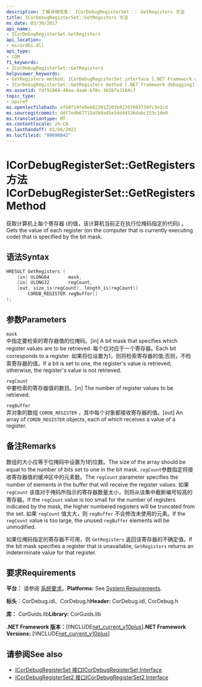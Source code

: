 ```yaml
---
description: 了解详细信息： ICorDebugRegisterSet：： GetRegisters 方法
title: ICorDebugRegisterSet::GetRegisters 方法
ms.date: 03/30/2017
api_name:
- ICorDebugRegisterSet.GetRegisters
api_location:
- mscordbi.dll
api_type:
- COM
f1_keywords:
- ICorDebugRegisterSet::GetRegisters
helpviewer_keywords:
- GetRegisters method, ICorDebugRegisterSet interface [.NET Framework debugging]
- ICorDebugRegisterSet::GetRegisters method [.NET Framework debugging]
ms.assetid: fdf91864-48ea-4aa6-b70c-361b7a3184c7
topic_type:
- apiref
ms.openlocfilehash: efb0f19fe9eb823912203b82267803739fc3e2cd
ms.sourcegitcommit: ddf7edb67715a5b9a45e3dd44536dabc153c1de0
ms.translationtype: MT
ms.contentlocale: zh-CN
ms.lasthandoff: 02/06/2021
ms.locfileid: "99690842"
---
```

# <a name="icordebugregistersetgetregisters-method"></a><span data-ttu-id="10c1f-103">ICorDebugRegisterSet::GetRegisters 方法</span><span class="sxs-lookup"><span data-stu-id="10c1f-103">ICorDebugRegisterSet::GetRegisters Method</span></span>

<span data-ttu-id="10c1f-104">获取计算机上每个寄存器 (的值，该计算机当前正在执行位掩码指定的代码) 。</span><span class="sxs-lookup"><span data-stu-id="10c1f-104">Gets the value of each register (on the computer that is currently executing code) that is specified by the bit mask.</span></span>  
  
## <a name="syntax"></a><span data-ttu-id="10c1f-105">语法</span><span class="sxs-lookup"><span data-stu-id="10c1f-105">Syntax</span></span>  
  
```cpp  
HRESULT GetRegisters (  
    [in] ULONG64       mask,
    [in] ULONG32       regCount,  
    [out, size_is(regCount), length_is(regCount)]  
        CORDB_REGISTER regBuffer[]  
);  
```  
  
## <a name="parameters"></a><span data-ttu-id="10c1f-106">参数</span><span class="sxs-lookup"><span data-stu-id="10c1f-106">Parameters</span></span>  

 `mask`  
 <span data-ttu-id="10c1f-107">中指定要检索的寄存器值的位掩码。</span><span class="sxs-lookup"><span data-stu-id="10c1f-107">[in] A bit mask that specifies which register values are to be retrieved.</span></span> <span data-ttu-id="10c1f-108">每个位对应于一个寄存器。</span><span class="sxs-lookup"><span data-stu-id="10c1f-108">Each bit corresponds to a register.</span></span> <span data-ttu-id="10c1f-109">如果将位设置为1，则将检索寄存器的值;否则，不检索寄存器的值。</span><span class="sxs-lookup"><span data-stu-id="10c1f-109">If a bit is set to one, the register's value is retrieved; otherwise, the register's value is not retrieved.</span></span>  
  
 `regCount`  
 <span data-ttu-id="10c1f-110">中要检索的寄存器值的数目。</span><span class="sxs-lookup"><span data-stu-id="10c1f-110">[in] The number of register values to be retrieved.</span></span>  
  
 `regBuffer`  
 <span data-ttu-id="10c1f-111">弄对象的数组 `CORDB_REGISTER` ，其中每个对象都接收寄存器的值。</span><span class="sxs-lookup"><span data-stu-id="10c1f-111">[out] An array of `CORDB_REGISTER` objects, each of which receives a value of a register.</span></span>  
  
## <a name="remarks"></a><span data-ttu-id="10c1f-112">备注</span><span class="sxs-lookup"><span data-stu-id="10c1f-112">Remarks</span></span>  

 <span data-ttu-id="10c1f-113">数组的大小应等于位掩码中设置为1的位数。</span><span class="sxs-lookup"><span data-stu-id="10c1f-113">The size of the array should be equal to the number of bits set to one in the bit mask.</span></span> <span data-ttu-id="10c1f-114">`regCount`参数指定将接收寄存器值的缓冲区中的元素数。</span><span class="sxs-lookup"><span data-stu-id="10c1f-114">The `regCount` parameter specifies the number of elements in the buffer that will receive the register values.</span></span> <span data-ttu-id="10c1f-115">如果 `regCount` 该值对于掩码所指示的寄存器数量太小，则将从该集中截断编号较高的寄存器。</span><span class="sxs-lookup"><span data-stu-id="10c1f-115">If the `regCount` value is too small for the number of registers indicated by the mask, the higher numbered registers will be truncated from the set.</span></span> <span data-ttu-id="10c1f-116">如果 `regCount` 值太大，则 `regBuffer` 不会修改未使用的元素。</span><span class="sxs-lookup"><span data-stu-id="10c1f-116">If the `regCount` value is too large, the unused `regBuffer` elements will be unmodified.</span></span>  
  
 <span data-ttu-id="10c1f-117">如果位掩码指定的寄存器不可用，则 `GetRegisters` 返回该寄存器的不确定值。</span><span class="sxs-lookup"><span data-stu-id="10c1f-117">If the bit mask specifies a register that is unavailable, `GetRegisters` returns an indeterminate value for that register.</span></span>  
  
## <a name="requirements"></a><span data-ttu-id="10c1f-118">要求</span><span class="sxs-lookup"><span data-stu-id="10c1f-118">Requirements</span></span>  

 <span data-ttu-id="10c1f-119">**平台：** 请参阅 [系统要求](../../get-started/system-requirements.md)。</span><span class="sxs-lookup"><span data-stu-id="10c1f-119">**Platforms:** See [System Requirements](../../get-started/system-requirements.md).</span></span>  
  
 <span data-ttu-id="10c1f-120">**标头**：CorDebug.idl、CorDebug.h</span><span class="sxs-lookup"><span data-stu-id="10c1f-120">**Header:** CorDebug.idl, CorDebug.h</span></span>  
  
 <span data-ttu-id="10c1f-121">**库：** CorGuids.lib</span><span class="sxs-lookup"><span data-stu-id="10c1f-121">**Library:** CorGuids.lib</span></span>  
  
 <span data-ttu-id="10c1f-122">**.NET Framework 版本：**[!INCLUDE[net_current_v10plus](../../../../includes/net-current-v10plus-md.md)]</span><span class="sxs-lookup"><span data-stu-id="10c1f-122">**.NET Framework Versions:** [!INCLUDE[net_current_v10plus](../../../../includes/net-current-v10plus-md.md)]</span></span>  
  
## <a name="see-also"></a><span data-ttu-id="10c1f-123">请参阅</span><span class="sxs-lookup"><span data-stu-id="10c1f-123">See also</span></span>

- [<span data-ttu-id="10c1f-124">ICorDebugRegisterSet 接口</span><span class="sxs-lookup"><span data-stu-id="10c1f-124">ICorDebugRegisterSet Interface</span></span>](icordebugregisterset-interface.md)
- [<span data-ttu-id="10c1f-125">ICorDebugRegisterSet2 接口</span><span class="sxs-lookup"><span data-stu-id="10c1f-125">ICorDebugRegisterSet2 Interface</span></span>](icordebugregisterset2-interface.md)
